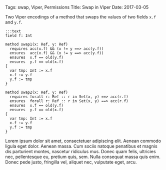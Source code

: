 Tags: swap, Viper, Permissions
Title: Swap in Viper
Date: 2017-03-05

Two Viper encodings of a method that swaps the values of two fields `x.f` and `y.f`.

    :::text
    field f: Int

    method swap1(x: Ref, y: Ref)
      requires acc(x.f) && (x != y ==> acc(y.f))
      ensures  acc(x.f) && (x != y ==> acc(y.f))
      ensures  x.f == old(y.f)
      ensures  y.f == old(x.f)
    {
      var tmp: Int := x.f
      x.f := y.f
      y.f := tmp
    }

    method swap2(x: Ref, y: Ref)
      requires forall r: Ref :: r in Set(x, y) ==> acc(r.f)
      ensures  forall r: Ref :: r in Set(x, y) ==> acc(r.f)
      ensures  x.f == old(y.f)
      ensures  y.f == old(x.f)
    {
      var tmp: Int := x.f
      x.f := y.f
      y.f := tmp
    }

Lorem ipsum dolor sit amet, consectetuer adipiscing elit. Aenean commodo ligula
eget dolor. Aenean massa. Cum sociis natoque penatibus et magnis dis parturient
montes, nascetur ridiculus mus. Donec quam felis, ultricies nec, pellentesque
eu, pretium quis, sem. Nulla consequat massa quis enim. Donec pede justo,
fringilla vel, aliquet nec, vulputate eget, arcu.
